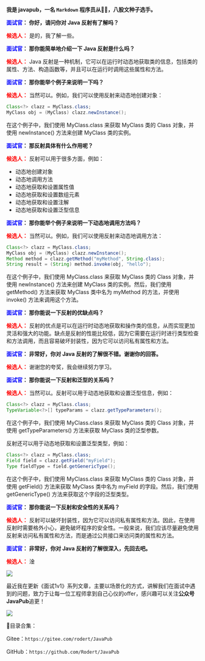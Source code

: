 
**我是 javapub，一名 `Markdown` 程序员从👨‍💻，八股文种子选手。**



**<font color=blue>面试官</font>： 你好，请问你对 Java 反射有了解吗？**

**<font color=red>候选人：</font>** 是的，我了解一些。

**<font color=blue>面试官</font>： 那你能简单地介绍一下 Java 反射是什么吗？**

**<font color=red>候选人：</font>** Java 反射是一种机制，它可以在运行时动态地获取类的信息，包括类的属性、方法、构造函数等，并且可以在运行时调用这些属性和方法。

**<font color=blue>面试官</font>： 那你能举个例子来说明一下吗？**

**<font color=red>候选人：</font>** 当然可以。例如，我们可以使用反射来动态地创建对象：

```java
Class<?> clazz = MyClass.class;
MyClass obj = (MyClass) clazz.newInstance();
```

在这个例子中，我们使用 MyClass.class 来获取 MyClass 类的 Class 对象，并使用 newInstance() 方法来创建 MyClass 类的实例。

**<font color=blue>面试官</font>： 那反射具体有什么作用呢？**

**<font color=red>候选人：</font>** 反射可以用于很多方面，例如：

- 动态地创建对象
- 动态地调用方法
- 动态地获取和设置属性值
- 动态地获取和设置数组元素
- 动态地获取和设置注解
- 动态地获取和设置泛型信息

**<font color=blue>面试官</font>： 那你能举个例子来说明一下动态地调用方法吗？**

**<font color=red>候选人：</font>** 当然可以。例如，我们可以使用反射来动态地调用方法：

```java
Class<?> clazz = MyClass.class;
MyClass obj = (MyClass) clazz.newInstance();
Method method = clazz.getMethod("myMethod", String.class);
String result = (String) method.invoke(obj, "hello");
```

在这个例子中，我们使用 MyClass.class 来获取 MyClass 类的 Class 对象，并使用 newInstance() 方法来创建 MyClass 类的实例。然后，我们使用 getMethod() 方法来获取 MyClass 类中名为 myMethod 的方法，并使用 invoke() 方法来调用这个方法。

**<font color=blue>面试官</font>： 那你能说一下反射的优缺点吗？**

**<font color=red>候选人：</font>** 反射的优点是可以在运行时动态地获取和操作类的信息，从而实现更加灵活和强大的功能。缺点是反射的性能比较低，因为它需要在运行时进行类型检查和方法调用，而且容易破坏封装性，因为它可以访问私有属性和方法。

**<font color=blue>面试官</font>： 非常好，你对 Java 反射的了解很不错。谢谢你的回答。**

**<font color=red>候选人：</font>** 谢谢您的夸奖，我会继续努力学习。

**<font color=blue>面试官</font>： 那你能说一下反射和泛型的关系吗？**

**<font color=red>候选人：</font>** 当然可以。反射可以用于动态地获取和设置泛型信息，例如：

```java
Class<?> clazz = MyClass.class;
TypeVariable<?>[] typeParams = clazz.getTypeParameters();
```

在这个例子中，我们使用 MyClass.class 来获取 MyClass 类的 Class 对象，并使用 getTypeParameters() 方法来获取 MyClass 类的泛型参数。

反射还可以用于动态地获取和设置泛型类型，例如：

```java
Class<?> clazz = MyClass.class;
Field field = clazz.getField("myField");
Type fieldType = field.getGenericType();
```

在这个例子中，我们使用 MyClass.class 来获取 MyClass 类的 Class 对象，并使用 getField() 方法来获取 MyClass 类中名为 myField 的字段。然后，我们使用 getGenericType() 方法来获取这个字段的泛型类型。

**<font color=blue>面试官</font>： 那你能说一下反射和安全性的关系吗？**

**<font color=red>候选人：</font>** 反射可以破坏封装性，因为它可以访问私有属性和方法。因此，在使用反射时需要格外小心，避免破坏程序的安全性。一般来说，我们应该尽量避免使用反射来访问私有属性和方法，而是通过公共接口来访问类的属性和方法。

**<font color=blue>面试官</font>： 非常好，你对 Java 反射的了解很深入，先回去吧。**

**<font color=red>候选人：</font>** 淦










![](https://ghproxy.com/https://raw.githubusercontent.com/Rodert/javapub_oss/main/other/christopher-campbell-va0YmkIFtPA-unsplash.jpg?raw=true)



最近我在更新《面试1v1》系列文章，主要以场景化的方式，讲解我们在面试中遇到的问题，致力于让每一位工程师拿到自己心仪的offer，感兴趣可以关注**公众号JavaPub**追更！


![](https://ghproxy.com/https://raw.githubusercontent.com/Rodert/javapub_oss/main/common/javapub-qr-code.png?raw=true)




🎁目录合集：

Gitee：`https://gitee.com/rodert/JavaPub`

GitHub：`https://github.com/Rodert/JavaPub`


